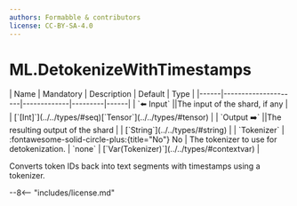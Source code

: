 ```yaml
---
authors: Formabble & contributors
license: CC-BY-SA-4.0
---
```



# ML.DetokenizeWithTimestamps

<div class="sh-parameters" markdown="1">
| Name | Mandatory | Description | Default | Type |
|------|---------------------|-------------|---------|------|
| `⬅️ Input` ||The input of the shard, if any | | [`[Int]`](../../types/#seq)[`Tensor`](../../types/#tensor) |
| `Output ➡️` ||The resulting output of the shard | | [`String`](../../types/#string) |
| `Tokenizer` | :fontawesome-solid-circle-plus:{title="No"} No  | The tokenizer to use for detokenization. | `none` | [`Var(Tokenizer)`](../../types/#contextvar) |

</div>

Converts token IDs back into text segments with timestamps using a tokenizer.

--8<-- "includes/license.md"

